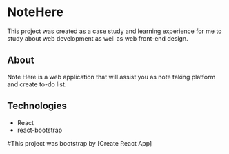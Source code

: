 # NoteHere

This project was created as a case study and learning experience for me to study about
web development as well as web front-end design.

## About

Note Here is a web application that will assist you as note taking platform and
create to-do list.

## Technologies

- React
- react-bootstrap

#This project was bootstrap by [Create React App]
